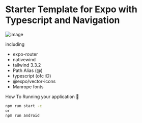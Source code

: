 # Starter Template for Expo with Typescript and Navigation
![image](https://github.com/ikhlasdansantai/expo-typescript-nativewind-template/assets/95151018/c567bfee-2126-461a-ba76-9a12edbba1cb)

including
- expo-router
- nativewind
- tailwind 3.3.2
- Path Alias (@)
- typescript (ofc :D)
- @expo/vector-icons
- Manrope fonts

  
How To Running your application 🤔
```bash
npm run start -c
or 
npm run android
```

